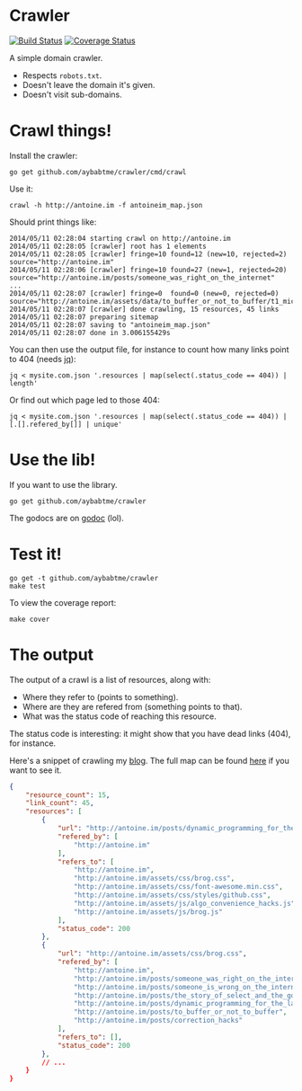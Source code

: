 # Crawler

[![Build Status](https://drone.io/github.com/aybabtme/crawler/status.png)](https://drone.io/github.com/aybabtme/crawler/latest)
[![Coverage Status](https://img.shields.io/coveralls/aybabtme/crawler.svg)](https://coveralls.io/r/aybabtme/crawler)

A simple domain crawler.

* Respects `robots.txt`.
* Doesn't leave the domain it's given.
* Doesn't visit sub-domains.

# Crawl things!

Install the crawler:
```
go get github.com/aybabtme/crawler/cmd/crawl
```

Use it:

```
crawl -h http://antoine.im -f antoineim_map.json
```

Should print things like:

```
2014/05/11 02:28:04 starting crawl on http://antoine.im
2014/05/11 02:28:05 [crawler] root has 1 elements
2014/05/11 02:28:05 [crawler] fringe=10 found=12 (new=10, rejected=2) source="http://antoine.im"
2014/05/11 02:28:06 [crawler] fringe=10 found=27 (new=1, rejected=20) source="http://antoine.im/posts/someone_was_right_on_the_internet"
...
2014/05/11 02:28:07 [crawler] fringe=0  found=0 (new=0, rejected=0) source="http://antoine.im/assets/data/to_buffer_or_not_to_buffer/t1_micro_bench_1.0MB.svg"
2014/05/11 02:28:07 [crawler] done crawling, 15 resources, 45 links
2014/05/11 02:28:07 preparing sitemap
2014/05/11 02:28:07 saving to "antoineim_map.json"
2014/05/11 02:28:07 done in 3.006155429s
```

You can then use the output file, for instance to count how many links point to 404 (needs [jq](https://stedolan.github.io/jq/)):
```
jq < mysite.com.json '.resources | map(select(.status_code == 404)) | length'
```
Or find out which page led to those 404:
```
jq < mysite.com.json '.resources | map(select(.status_code == 404)) | [.[].refered_by[]] | unique'
```

# Use the lib!

If you want to use the library.

```
go get github.com/aybabtme/crawler
```

The godocs are on [godoc](http://godoc.org/github.com/aybabtme/crawler) (lol).

# Test it!

```
go get -t github.com/aybabtme/crawler
make test
```

To view the coverage report:

```
make cover
```

# The output

The output of a crawl is a list of resources, along with:

* Where they refer to (points to something).
* Where are they are refered from (something points to that).
* What was the status code of reaching this resource.

The status code is interesting: it might show that you have dead links (404),
for instance.

Here's a snippet of crawling my [blog](http://antoine.im). The full map can be
found [here](sample_map.json) if you want to see it.

```json
{
    "resource_count": 15,
    "link_count": 45,
    "resources": [
        {
            "url": "http://antoine.im/posts/dynamic_programming_for_the_lazy",
            "refered_by": [
                "http://antoine.im"
            ],
            "refers_to": [
                "http://antoine.im",
                "http://antoine.im/assets/css/brog.css",
                "http://antoine.im/assets/css/font-awesome.min.css",
                "http://antoine.im/assets/css/styles/github.css",
                "http://antoine.im/assets/js/algo_convenience_hacks.js",
                "http://antoine.im/assets/js/brog.js"
            ],
            "status_code": 200
        },
        {
            "url": "http://antoine.im/assets/css/brog.css",
            "refered_by": [
                "http://antoine.im",
                "http://antoine.im/posts/someone_was_right_on_the_internet",
                "http://antoine.im/posts/someone_is_wrong_on_the_internet",
                "http://antoine.im/posts/the_story_of_select_and_the_goroutines",
                "http://antoine.im/posts/dynamic_programming_for_the_lazy",
                "http://antoine.im/posts/to_buffer_or_not_to_buffer",
                "http://antoine.im/posts/correction_hacks"
            ],
            "refers_to": [],
            "status_code": 200
        },
        // ...
    }
}
```
